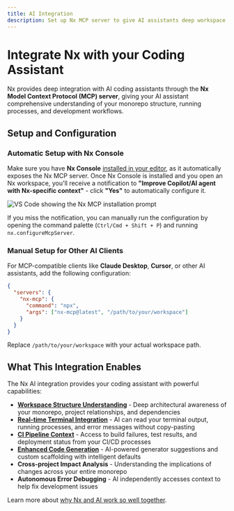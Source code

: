 ```yaml
---
title: AI Integration
description: Set up Nx MCP server to give AI assistants deep workspace context, terminal integration, and enhanced development capabilities.
---
```


# Integrate Nx with your Coding Assistant

Nx provides deep integration with AI coding assistants through the **Nx Model Context Protocol (MCP) server**, giving your AI assistant comprehensive understanding of your monorepo structure, running processes, and development workflows.

## Setup and Configuration

### Automatic Setup with Nx Console

Make sure you have **Nx Console** [installed in your editor](/getting-started/editor-setup), as it automatically exposes the Nx MCP server. Once Nx Console is installed and you open an Nx workspace, you'll receive a notification to **"Improve Copilot/AI agent with Nx-specific context"** - click **"Yes"** to automatically configure it.

![VS Code showing the Nx MCP installation prompt](/img/copilot-mcp-install.avif)

If you miss the notification, you can manually run the configuration by opening the command palette (`Ctrl/Cmd + Shift + P`) and running `nx.configureMcpServer`.

### Manual Setup for Other AI Clients

For MCP-compatible clients like **Claude Desktop**, **Cursor**, or other AI assistants, add the following configuration:

```json {% fileName="mcp.json" %}
{
  "servers": {
    "nx-mcp": {
      "command": "npx",
      "args": ["nx-mcp@latest", "/path/to/your/workspace"]
    }
  }
}
```

Replace `/path/to/your/workspace` with your actual workspace path.

## What This Integration Enables

The Nx AI integration provides your coding assistant with powerful capabilities:

- **[Workspace Structure Understanding](/blog/nx-mcp-vscode-copilot)** - Deep architectural awareness of your monorepo, project relationships, and dependencies
- **[Real-time Terminal Integration](/blog/nx-terminal-integration-ai)** - AI can read your terminal output, running processes, and error messages without copy-pasting
- **[CI Pipeline Context](/blog/nx-editor-ci-llm-integration)** - Access to build failures, test results, and deployment status from your CI/CD processes
- **[Enhanced Code Generation](/blog/nx-generators-ai-integration)** - AI-powered generator suggestions and custom scaffolding with intelligent defaults
- **Cross-project Impact Analysis** - Understanding the implications of changes across your entire monorepo
- **Autonomous Error Debugging** - AI independently accesses context to help fix development issues

Learn more about [why Nx and AI work so well together](/blog/nx-and-ai-why-they-work-together).
